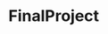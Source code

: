 # FinalProject

<!-- http://meyerweb.com/eric/tools/css/reset/ 
   v2.0 | 20110126
   License: none (public domain) -->